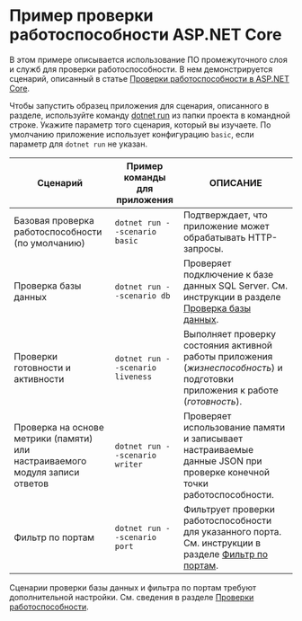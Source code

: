 # <a name="aspnet-core-health-check-sample"></a>Пример проверки работоспособности ASP.NET Core

В этом примере описывается использование ПО промежуточного слоя и служб для проверки работоспособности. В нем демонстрируется сценарий, описанный в статье [Проверки работоспособности в ASP.NET Core](https://docs.microsoft.com/aspnet/core/host-and-deploy/health-checks).

Чтобы запустить образец приложения для сценария, описанного в разделе, используйте команду [dotnet run](https://docs.microsoft.com/dotnet/core/tools/dotnet-run) из папки проекта в командной строке. Укажите параметр того сценария, который вы изучаете. По умолчанию приложение использует конфигурацию `basic`, если параметр для `dotnet run` не указан.

| Сценарий                                               | Пример команды для приложения               | ОПИСАНИЕ |
| ------------------------------------------------------ | -------------------------------- | ----------- |
| Базовая проверка работоспособности (по умолчанию)                           | `dotnet run --scenario basic`    | Подтверждает, что приложение может обрабатывать HTTP-запросы. |
| Проверка базы данных                                         | `dotnet run --scenario db`       | Проверяет подключение к базе данных SQL Server. См. инструкции в разделе [Проверка базы данных](https://docs.microsoft.com/aspnet/core/host-and-deploy/health-checks#database-probe). |
| Проверки готовности и активности                              | `dotnet run --scenario liveness` | Выполняет проверку состояния активной работы приложения (*жизнеспособность*) и подготовки приложения к работе (*готовность*). |
| Проверка на основе метрики (памяти) или<br>настраиваемого модуля записи ответов | `dotnet run --scenario writer`   | Проверяет использование памяти и записывает настраиваемые данные JSON при проверке конечной точки работоспособности. |
| Фильтр по портам                                         | `dotnet run --scenario port`     | Фильтрует проверки работоспособности для указанного порта. См. инструкции в разделе [Фильтр по портам](https://docs.microsoft.com/aspnet/core/host-and-deploy/health-checks#filter-by-port). |

Сценарии проверки базы данных и фильтра по портам требуют дополнительной настройки. См. сведения в разделе [Проверки работоспособности](https://docs.microsoft.com/aspnet/core/host-and-deploy/health-checks).
